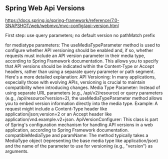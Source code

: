 ## Spring Web Api Versions

https://docs.spring.io/spring-framework/reference/7.0-SNAPSHOT/web/webmvc/mvc-config/api-version.html

First step: use query parameters;
  no default version
  no pathMatch prefix


for mediatype parameters:
The useMediaTypeParameter method is used to configure whether API versioning should be enabled and, if so, whether requests must include an API version parameter in their media type, according to Spring Framework documentation. This allows you to specify that API versions should be indicated within the Content-Type or Accept headers, rather than using a separate query parameter or path segment.
Here's a more detailed explanation:
API Versioning:
In many applications, especially those with evolving APIs, versioning is crucial to maintain compatibility when introducing changes.
Media Type Parameter:
Instead of using separate URL parameters (e.g., /api/v2/resource) or query parameters (e.g., /api/resource?version=2), the useMediaTypeParameter method allows you to embed version information directly into the media type.
Example:
A request might include a Content-Type header like application/json;version=2 or an Accept header like application/vnd.example.v2+json.
ApiVersionConfigurer:
This class is part of Spring's configuration mechanism for handling API versions in a web application, according to Spring Framework documentation.
compatibleMediaType and paramName:
The method typically takes a MediaType object (representing the base media type like application/json) and the name of the parameter to use for versioning (e.g., "version") as arguments.
